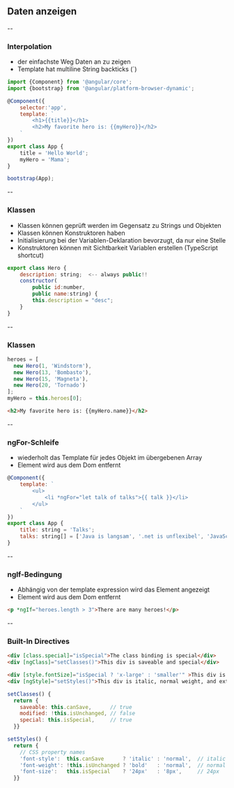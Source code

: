 ## Daten anzeigen

--

### Interpolation
- der einfachste Weg Daten an zu zeigen
- Template hat multiline String backticks (`)

```javascript
import {Component} from '@angular/core';
import {bootstrap} from '@angular/platform-browser-dynamic';

@Component({
    selector:'app',
    template: `
        <h1>{{title}}</h1>
        <h2>My favorite hero is: {{myHero}}</h2>
    `
})
export class App {
    title = 'Hello World';
    myHero = 'Mama';
} 

bootstrap(App);
```

--

### Klassen
- Klassen können geprüft werden im Gegensatz zu Strings und Objekten
- Klassen können Konstruktoren haben
- Initialisierung bei der Variablen-Deklaration bevorzugt, da nur eine Stelle
- Konstruktoren können mit Sichtbarkeit Variablen erstellen (TypeScript shortcut)

```javascript
export class Hero {
    description: string;  <-- always public!!
    constructor(
        public id:number,
        public name:string) {
        this.description = "desc";
    }
}
```

--

### Klassen
```javascript
heroes = [
  new Hero(1, 'Windstorm'),
  new Hero(13, 'Bombasto'),
  new Hero(15, 'Magneta'),
  new Hero(20, 'Tornado')
];
myHero = this.heroes[0];
```
```HTML
<h2>My favorite hero is: {{myHero.name}}</h2>
```

--

### ngFor-Schleife
- wiederholt das Template für jedes Objekt im übergebenen Array
- Element wird aus dem Dom entfernt

```javascript
@Component({
    template: `
        <ul>
            <li *ngFor="let talk of talks">{{ talk }}</li>
        </ul>
    `
})
export class App {
    title: string = 'Talks';
    talks: string[] = ['Java is langsam', '.net is unflexibel', 'JavaScript Rockt'];
} 
```

--

### ngIf-Bedingung
- Abhängig von der template expression wird das Element angezeigt
- Element wird aus dem Dom entfernt

```HTML
<p *ngIf="heroes.length > 3">There are many heroes!</p>
```

--

### Built-In Directives
```HTML
<div [class.special]="isSpecial">The class binding is special</div>
<div [ngClass]="setClasses()">This div is saveable and special</div>

<div [style.fontSize]="isSpecial ? 'x-large' : 'smaller'" >This div is x-large</div>
<div [ngStyle]="setStyles()">This div is italic, normal weight, and extra large (24px)</div>
```
```javascript
setClasses() {
  return {
    saveable: this.canSave,      // true
    modified: !this.isUnchanged, // false
    special: this.isSpecial,     // true
  }}

setStyles() {
  return {
    // CSS property names
    'font-style':  this.canSave      ? 'italic' : 'normal',  // italic
    'font-weight': !this.isUnchanged ? 'bold'   : 'normal',  // normal
    'font-size':   this.isSpecial    ? '24px'   : '8px',     // 24px
  }}
```
